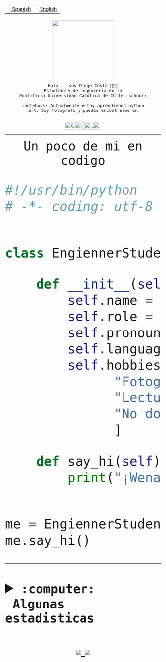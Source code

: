 <table border="0"  align="right">
 <tr><td><a href="README.md"><img src="https://upload.wikimedia.org/wikipedia/commons/thumb/8/89/Bandera_de_Espa%C3%B1a.svg/1200px-Bandera_de_Espa%C3%B1a.svg.png" height="10"> Spanish</a></td>
 <td><a href="README.en.md"><img src="https://upload.wikimedia.org/wikipedia/commons/a/a4/Flag_of_the_United_States.svg" height="10"> English</a></td></tr>
</table><br><br><br>


<p align="center">
  <img src="https://github.com/diegocostares/diegocostares/blob/main/Images/aaa2.gif?raw=true" width="200px">
  <br><samp>
    Hola <img src="https://media.giphy.com/media/hvRJCLFzcasrR4ia7z/giphy.gif" width="16px"> soy Diego Costa 👨🏻‍💻<br>
    Estudiante de ingeniería en la <br>
    Pontificia Universidad Católica de Chile :school:<br>
  <br>
    :notebook: Actualmente estoy aprendiendo python <br>
    :art: Soy fotografo y puedes encontrarme en: <br>
  <br></samp>
  
</p>

<p align="center">
   <a href="https://instagram.com/diegocosta_no" target="blank">
    <img 
    align="center" src="https://cdn.jsdelivr.net/npm/simple-icons@3.0.1/icons/instagram.svg" alt="instagram" height="25px" width="25px" />
  </a>
  <a style="border: 3px solid; color: white;"href="https://t.me/diegocosta_no" target="blank">
  <img
  align="center" alt="Telegram" width="25px" src="https://icons-for-free.com/iconfiles/png/512/Telegram-1324888767380505522.png" />
</a>
<a href="https://api.whatsapp.com/send?phone=56971897835&text=Hola!" target="blank">
  <img
  align="center" alt="wtsp" width="25px" src="https://img.icons8.com/pastel-glyph/2x/whatsapp--v2.png" />
</a>
<a href="https://www.linkedin.com/in/diego-costa-786249213/" target="blank">
  <img
  align="center" alt="wtsp" width="25px" src="https://img.icons8.com/metro/452/linkedin.png" />
</a>

  </a>
</p>

---


<p align="center"><font size="25"><samp>Un poco de mi en codigo</samp></front></p>


```python
#!/usr/bin/python
# -*- coding: utf-8 -*-


class EngiennerStudent:

    def __init__(self):
        self.name = "Diego Costa"
        self.role = "Estudiante"
        self.pronouns = "he/him"
        self.language_spoken = ["es_CL", "en_US"]
        self.hobbies = [
              "Fotografia",
              "Lectura",
              "No dormir",
              ]

    def say_hi(self):
        print("¡Wena mundo!")


me = EngiennerStudent()
me.say_hi()
```
---
<details>
  <summary><b><samp>:computer: &nbsp;Algunas estadisticas</samp></b></summary>
  <br/></p>

<!--START_SECTION:waka-->
![Code Time](http://img.shields.io/badge/Code%20Time-337%20hrs%2028%20mins-blue)

**Soy nocturno 🦉** 

```text
🌞 Mañana     4 commits      ░░░░░░░░░░░░░░░░░░░░░░░░░   2.56% 
🌆 Día        52 commits     ████████░░░░░░░░░░░░░░░░░   33.33% 
🌃 Tarde      44 commits     ███████░░░░░░░░░░░░░░░░░░   28.21% 
🌙 Noche      56 commits     █████████░░░░░░░░░░░░░░░░   35.9%

```
📅 **Soy más productivo los Miércoles** 

```text
Lunes        12 commits     ██░░░░░░░░░░░░░░░░░░░░░░░   7.69% 
Martes       18 commits     ███░░░░░░░░░░░░░░░░░░░░░░   11.54% 
Miércoles    82 commits     █████████████░░░░░░░░░░░░   52.56% 
Jueves       2 commits      ░░░░░░░░░░░░░░░░░░░░░░░░░   1.28% 
Viernes      4 commits      ░░░░░░░░░░░░░░░░░░░░░░░░░   2.56% 
Sábado       16 commits     ██░░░░░░░░░░░░░░░░░░░░░░░   10.26% 
Domingo      22 commits     ███░░░░░░░░░░░░░░░░░░░░░░   14.1%

```


📊 **Esta semana me dediqué a** 

```text
🐱‍💻 Proyectos: 
T0                       11 hrs 28 mins      █████████████░░░░░░░░░░░░   53.38% 
SHAREGO-G54              5 hrs 46 mins       ██████░░░░░░░░░░░░░░░░░░░   26.87% 
Unknown Project          1 hr 55 mins        ██░░░░░░░░░░░░░░░░░░░░░░░   8.98% 
SHAREGO                  1 hr 28 mins        █░░░░░░░░░░░░░░░░░░░░░░░░   6.9% 
G-54-sofw                29 mins             ░░░░░░░░░░░░░░░░░░░░░░░░░   2.27%

```


 Last Updated on 05/04/2022 18:29:14 UTC
<!--END_SECTION:waka-->
  
  

 <p align="center"> <img src="https://github-readme-stats.vercel.app/api?username=diegocostares&show_icons=true&theme=ayu-mirage" alt="abhisheknaiidu" /></p>
 
</details>

<p align=center>
  <a href="https://github.com/diegocostares">
    <img src="https://badges.pufler.dev/visits/diegocostares/diegocostares?style=flat-square&color=black&logo=github">
  </a>
  <a href="https://github.com/diegocostares?tab=repositories">
    <img src="https://badges.pufler.dev/repos/diegocostares?style=flat-square&color=black&logo=github">
  </a>
</p>
